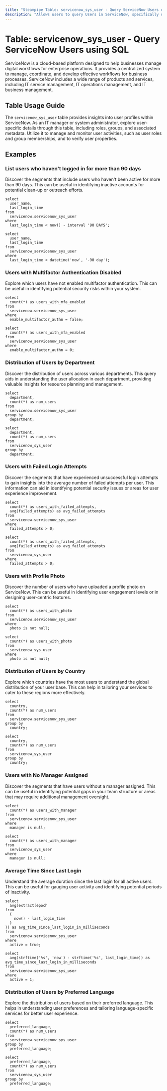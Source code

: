 ```yaml
---
title: "Steampipe Table: servicenow_sys_user - Query ServiceNow Users using SQL"
description: "Allows users to query Users in ServiceNow, specifically user details and properties, providing insights into user management and operations."
---
```


# Table: servicenow_sys_user - Query ServiceNow Users using SQL

ServiceNow is a cloud-based platform designed to help businesses manage digital workflows for enterprise operations. It provides a centralized system to manage, coordinate, and develop effective workflows for business processes. ServiceNow includes a wide range of products and services, including IT service management, IT operations management, and IT business management.

## Table Usage Guide

The `servicenow_sys_user` table provides insights into user profiles within ServiceNow. As an IT manager or system administrator, explore user-specific details through this table, including roles, groups, and associated metadata. Utilize it to manage and monitor user activities, such as user roles and group memberships, and to verify user properties.

## Examples

### List users who haven't logged in for more than 90 days
Discover the segments that include users who haven't been active for more than 90 days. This can be useful in identifying inactive accounts for potential clean-up or outreach efforts.

```sql+postgres
select
  user_name,
  last_login_time 
from
  servicenow.servicenow_sys_user 
where
  last_login_time < now() - interval '90 DAYS';
```

```sql+sqlite
select
  user_name,
  last_login_time 
from
  servicenow_servicenow_sys_user 
where
  last_login_time < datetime('now', '-90 day');
```

### Users with Multifactor Authentication Disabled
Explore which users have not enabled multifactor authentication. This can be useful in identifying potential security risks within your system.

```sql+postgres
select
  count(*) as users_with_mfa_enabled 
from
  servicenow.servicenow_sys_user 
where
  enable_multifactor_authn = false;
```

```sql+sqlite
select
  count(*) as users_with_mfa_enabled 
from
  servicenow_servicenow_sys_user 
where
  enable_multifactor_authn = 0;
```

### Distribution of Users by Department
Discover the distribution of users across various departments. This query aids in understanding the user allocation in each department, providing valuable insights for resource planning and management.

```sql+postgres
select
  department,
  count(*) as num_users 
from
  servicenow.servicenow_sys_user 
group by
  department;
```

```sql+sqlite
select
  department,
  count(*) as num_users 
from
  servicenow_sys_user 
group by
  department;
```

### Users with Failed Login Attempts
Discover the segments that have experienced unsuccessful login attempts to gain insights into the average number of failed attempts per user. This information can aid in identifying potential security issues or areas for user experience improvement.

```sql+postgres
select
  count(*) as users_with_failed_attempts,
  avg(failed_attempts) as avg_failed_attempts 
from
  servicenow.servicenow_sys_user 
where
  failed_attempts > 0;
```

```sql+sqlite
select
  count(*) as users_with_failed_attempts,
  avg(failed_attempts) as avg_failed_attempts 
from
  servicenow_sys_user 
where
  failed_attempts > 0;
```

### Users with Profile Photo
Discover the number of users who have uploaded a profile photo on ServiceNow. This can be useful in identifying user engagement levels or in designing user-centric features.

```sql+postgres
select
  count(*) as users_with_photo 
from
  servicenow.servicenow_sys_user 
where
  photo is not null;
```

```sql+sqlite
select
  count(*) as users_with_photo 
from
  servicenow_sys_user 
where
  photo is not null;
```

### Distribution of Users by Country
Explore which countries have the most users to understand the global distribution of your user base. This can help in tailoring your services to cater to these regions more effectively.

```sql+postgres
select
  country,
  count(*) as num_users 
from
  servicenow.servicenow_sys_user 
group by
  country;
```

```sql+sqlite
select
  country,
  count(*) as num_users 
from
  servicenow_sys_user 
group by
  country;
```

### Users with No Manager Assigned
Discover the segments that have users without a manager assigned. This can be useful in identifying potential gaps in your team structure or areas that may require additional management oversight.

```sql+postgres
select
  count(*) as users_with_manager 
from
  servicenow.servicenow_sys_user 
where
  manager is null;
```

```sql+sqlite
select
  count(*) as users_with_manager 
from
  servicenow_sys_user 
where
  manager is null;
```

### Average Time Since Last Login
Understand the average duration since the last login for all active users. This can be useful for gauging user activity and identifying potential periods of inactivity.

```sql+postgres
select
  avg(extract(epoch 
from
  (
    now() - last_login_time
  )
)) as avg_time_since_last_login_in_milliseconds 
from
  servicenow.servicenow_sys_user 
where
  active = true;
```

```sql+sqlite
select 
  avg(strftime('%s', 'now') - strftime('%s', last_login_time)) as avg_time_since_last_login_in_milliseconds 
from 
  servicenow.servicenow_sys_user 
where 
  active = 1;
```

### Distribution of Users by Preferred Language
Explore the distribution of users based on their preferred language. This helps in understanding user preferences and tailoring language-specific services for better user experience.

```sql+postgres
select
  preferred_language,
  count(*) as num_users 
from
  servicenow.servicenow_sys_user 
group by
  preferred_language;
```

```sql+sqlite
select
  preferred_language,
  count(*) as num_users 
from
  servicenow_sys_user 
group by
  preferred_language;
```